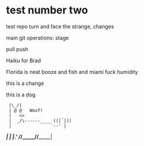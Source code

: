 # test number two
test repo
turn and face the strange, changes

main git operations: 
stage

pull
push

Haiku for Brad

Florida is neat
booze and fish and miami
fuck humidity


this is a change 

this is a dog

     |\_/|                  
     | @ @   Woof! 
     |   <>              _  
     |  _/\------____ ((| |))
     |               `--' |   
 ____|_       ___|   |___.' 
/_/_____/____/_______|